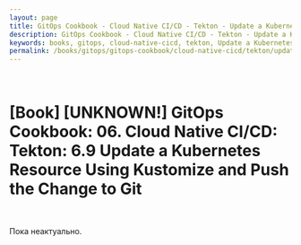 ```yaml
---
layout: page
title: GitOps Cookbook - Cloud Native CI/CD - Tekton - Update a Kubernetes Resource Using Kustomize and Push the Change to Git
description: GitOps Cookbook - Cloud Native CI/CD - Tekton - Update a Kubernetes Resource Using Kustomize and Push the Change to Git
keywords: books, gitops, cloud-native-cicd, tekton, Update a Kubernetes Resource Using Kustomize and Push the Change to Git
permalink: /books/gitops/gitops-cookbook/cloud-native-cicd/tekton/update-a-kubernetes-resource-using-kustomize-and-push-the-change-to-git/
---
```


<br/>

# [Book] [UNKNOWN!] GitOps Cookbook: 06. Cloud Native CI/CD: Tekton: 6.9 Update a Kubernetes Resource Using Kustomize and Push the Change to Git

<br/>

Пока неактуально.

